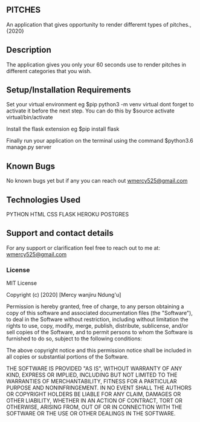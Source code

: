  ## PITCHES 
 
An application that gives opportunity to render differemt types of pitches., {2020}

## Description
 
The application gives you only your 60 seconds use to render pitches in different categories that you wish.

## Setup/Installation Requirements

Set your virtual environment eg $pip python3 -m venv virtual dont forget to activate it before the next step. You can do this by $source activate virtual/bin/activate

Install the flask extension eg $pip install flask

Finally run your application on the terminal using the command $python3.6 manage.py server

## Known Bugs

No known bugs yet but if any you can reach out wmercy525@gmail.com

## Technologies Used
PYTHON
HTML
CSS
FLASK
HEROKU
POSTGRES

## Support and contact details

For any support or clarification feel free to reach out to me at: wmercy525@gmail.com

### License
MIT License

Copyright (c) [2020] [Mercy wanjiru Ndung'u]

Permission is hereby granted, free of charge, to any person obtaining a copy
of this software and associated documentation files (the "Software"), to deal
in the Software without restriction, including without limitation the rights
to use, copy, modify, merge, publish, distribute, sublicense, and/or sell
copies of the Software, and to permit persons to whom the Software is
furnished to do so, subject to the following conditions:

The above copyright notice and this permission notice shall be included in all
copies or substantial portions of the Software.

THE SOFTWARE IS PROVIDED "AS IS", WITHOUT WARRANTY OF ANY KIND, EXPRESS OR
IMPLIED, INCLUDING BUT NOT LIMITED TO THE WARRANTIES OF MERCHANTABILITY,
FITNESS FOR A PARTICULAR PURPOSE AND NONINFRINGEMENT. IN NO EVENT SHALL THE
AUTHORS OR COPYRIGHT HOLDERS BE LIABLE FOR ANY CLAIM, DAMAGES OR OTHER
LIABILITY, WHETHER IN AN ACTION OF CONTRACT, TORT OR OTHERWISE, ARISING FROM,
OUT OF OR IN CONNECTION WITH THE SOFTWARE OR THE USE OR OTHER DEALINGS IN THE
SOFTWARE.
  
